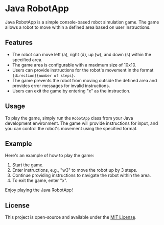 # Java RobotApp

Java RobotApp is a simple console-based robot simulation game. The game allows a robot to move within a defined area based on user instructions.

## Features

- The robot can move left (a), right (d), up (w), and down (s) within the specified area.
- The game area is configurable with a maximum size of 10x10.
- Users can provide instructions for the robot's movement in the format `{direction}{number of steps}`.
- The game prevents the robot from moving outside the defined area and provides error messages for invalid instructions.
- Users can exit the game by entering "x" as the instruction.

## Usage

To play the game, simply run the `RobotApp` class from your Java development environment. The game will provide instructions for input, and you can control the robot's movement using the specified format.

## Example

Here's an example of how to play the game:

1. Start the game.
2. Enter instructions, e.g., "w3" to move the robot up by 3 steps.
3. Continue providing instructions to navigate the robot within the area.
4. To exit the game, enter "x".

Enjoy playing the Java RobotApp!

## License

This project is open-source and available under the [MIT License](LICENSE).
